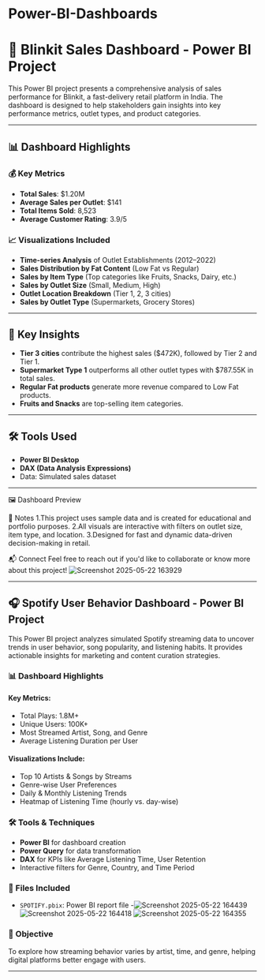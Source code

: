 # Power-BI-Dashboards
# 🛒 Blinkit Sales Dashboard - Power BI Project

This Power BI project presents a comprehensive analysis of sales performance for Blinkit, a fast-delivery retail platform in India. The dashboard is designed to help stakeholders gain insights into key performance metrics, outlet types, and product categories.

---

## 📊 Dashboard Highlights

### 💰 **Key Metrics**
- **Total Sales**: $1.20M
- **Average Sales per Outlet**: $141
- **Total Items Sold**: 8,523
- **Average Customer Rating**: 3.9/5

### 📈 **Visualizations Included**
- **Time-series Analysis** of Outlet Establishments (2012–2022)
- **Sales Distribution by Fat Content** (Low Fat vs Regular)
- **Sales by Item Type** (Top categories like Fruits, Snacks, Dairy, etc.)
- **Sales by Outlet Size** (Small, Medium, High)
- **Outlet Location Breakdown** (Tier 1, 2, 3 cities)
- **Sales by Outlet Type** (Supermarkets, Grocery Stores)

---

## 🧠 Key Insights
- **Tier 3 cities** contribute the highest sales ($472K), followed by Tier 2 and Tier 1.
- **Supermarket Type 1** outperforms all other outlet types with $787.55K in total sales.
- **Regular Fat products** generate more revenue compared to Low Fat products.
- **Fruits and Snacks** are top-selling item categories.

---

## 🛠 Tools Used
- **Power BI Desktop**
- **DAX (Data Analysis Expressions)**
- Data: Simulated sales dataset

---
🖼️ Dashboard Preview

📌 Notes
1.This project uses sample data and is created for educational and portfolio purposes.
2.All visuals are interactive with filters on outlet size, item type, and location.
3.Designed for fast and dynamic data-driven decision-making in retail.

📬 Connect
Feel free to reach out if you'd like to collaborate or know more about this project!
 ![Screenshot 2025-05-22 163929](https://github.com/user-attachments/assets/d6757f13-4a40-4c0e-8045-2013d797bfda)


---

## 🎧 Spotify User Behavior Dashboard - Power BI Project

This Power BI project analyzes simulated Spotify streaming data to uncover trends in user behavior, song popularity, and listening habits. It provides actionable insights for marketing and content curation strategies.

### 📊 Dashboard Highlights

#### Key Metrics:
- Total Plays: 1.8M+
- Unique Users: 100K+
- Most Streamed Artist, Song, and Genre
- Average Listening Duration per User

#### Visualizations Include:
- Top 10 Artists & Songs by Streams
- Genre-wise User Preferences
- Daily & Monthly Listening Trends
- Heatmap of Listening Time (hourly vs. day-wise)

### 🛠 Tools & Techniques
- **Power BI** for dashboard creation
- **Power Query** for data transformation
- **DAX** for KPIs like Average Listening Time, User Retention
- Interactive filters for Genre, Country, and Time Period

### 📁 Files Included
- `SPOTIFY.pbix`: Power BI report file
-![Screenshot 2025-05-22 164439](https://github.com/user-attachments/assets/7e33dd8f-642a-4694-a1b4-ee7af4979fb9)
![Screenshot 2025-05-22 164418](https://github.com/user-attachments/assets/c6c53891-9dab-4340-ad6b-703c04c5ea95)
![Screenshot 2025-05-22 164355](https://github.com/user-attachments/assets/2776a9e6-e8fb-419f-90b2-a6631973055e)


### 📌 Objective
To explore how streaming behavior varies by artist, time, and genre, helping digital platforms better engage with users.

---

